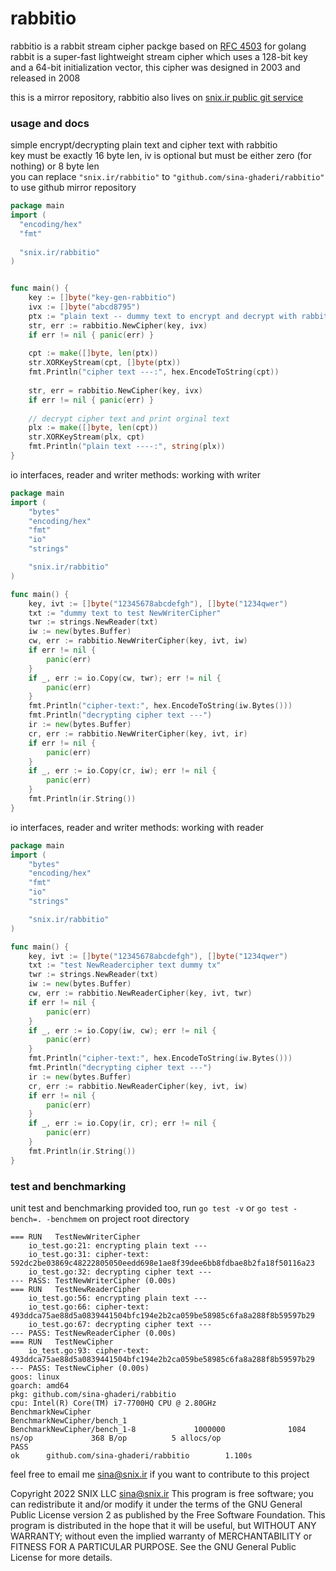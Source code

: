 # rabbitio
rabbitio is a rabbit stream cipher packge based on [RFC 4503](https://datatracker.ietf.org/doc/html/rfc4503) for golang  
rabbit is a super-fast lightweight stream cipher which uses a 128-bit key and a 64-bit initialization vector, this cipher was designed in 2003 and released in 2008   


this is a mirror repository, rabbitio also lives on [snix.ir public git service](https://snix.ir/rabbitio)

### usage and docs
simple encrypt/decrypting plain text and cipher text with rabbitio  
key must be exactly 16 byte len, iv is optional but must be either zero (for nothing) or 8 byte len  
you can replace `"snix.ir/rabbitio"` to `"github.com/sina-ghaderi/rabbitio"` to use github mirror repository

```go
package main
import (
  "encoding/hex"
  "fmt"
  
  "snix.ir/rabbitio"
)


func main() {
    key := []byte("key-gen-rabbitio")
    ivx := []byte("abcd8795")
    ptx := "plain text -- dummy text to encrypt and decrypt with rabbit"
    str, err := rabbitio.NewCipher(key, ivx)
    if err != nil { panic(err) }
  
    cpt := make([]byte, len(ptx))
    str.XORKeyStream(cpt, []byte(ptx))
    fmt.Println("cipher text ---:", hex.EncodeToString(cpt))
  
    str, err = rabbitio.NewCipher(key, ivx)
    if err != nil { panic(err) }
  
    // decrypt cipher text and print orginal text
    plx := make([]byte, len(cpt))
    str.XORKeyStream(plx, cpt)
    fmt.Println("plain text ----:", string(plx))
}

```
  
io interfaces, reader and writer methods: working with writer

```go
package main
import (
	"bytes"
	"encoding/hex"
	"fmt"
	"io"
	"strings"

	"snix.ir/rabbitio"
)

func main() {
	key, ivt := []byte("12345678abcdefgh"), []byte("1234qwer")
	txt := "dummy text to test NewWriterCipher"
	twr := strings.NewReader(txt)
	iw := new(bytes.Buffer)
	cw, err := rabbitio.NewWriterCipher(key, ivt, iw)
	if err != nil {
		panic(err)
	}
	if _, err := io.Copy(cw, twr); err != nil {
		panic(err)
	}
	fmt.Println("cipher-text:", hex.EncodeToString(iw.Bytes()))
	fmt.Println("decrypting cipher text ---")
	ir := new(bytes.Buffer)
	cr, err := rabbitio.NewWriterCipher(key, ivt, ir)
	if err != nil {
		panic(err)
	}
	if _, err := io.Copy(cr, iw); err != nil {
		panic(err)
	}
	fmt.Println(ir.String())
}
```
  
io interfaces, reader and writer methods: working with reader

```go
package main
import (
	"bytes"
	"encoding/hex"
	"fmt"
	"io"
	"strings"

	"snix.ir/rabbitio"
)

func main() {
	key, ivt := []byte("12345678abcdefgh"), []byte("1234qwer")
	txt := "test NewReadercipher text dummy tx"
	twr := strings.NewReader(txt)
	iw := new(bytes.Buffer)
	cw, err := rabbitio.NewReaderCipher(key, ivt, twr)
	if err != nil {
		panic(err)
	}
	if _, err := io.Copy(iw, cw); err != nil {
		panic(err)
	}
	fmt.Println("cipher-text:", hex.EncodeToString(iw.Bytes()))
	fmt.Println("decrypting cipher text ---")
	ir := new(bytes.Buffer)
	cr, err := rabbitio.NewReaderCipher(key, ivt, iw)
	if err != nil {
		panic(err)
	}
	if _, err := io.Copy(ir, cr); err != nil {
		panic(err)
	}
	fmt.Println(ir.String())
}

```

### test and benchmarking 
unit test and benchmarking provided too, run `go test -v` or `go test -bench=. -benchmem` on project root directory

```
=== RUN   TestNewWriterCipher
    io_test.go:21: encrypting plain text ---
    io_test.go:31: cipher-text: 592dc2be03869c48222805050eedd698e1ae8f39dee6bb8fdbae8b2fa18f50116a23
    io_test.go:32: decrypting cipher text ---
--- PASS: TestNewWriterCipher (0.00s)
=== RUN   TestNewReaderCipher
    io_test.go:56: encrypting plain text ---
    io_test.go:66: cipher-text: 493ddca75ae88d5a0839441504bfc194e2b2ca059be58985c6fa8a288f8b59597b29
    io_test.go:67: decrypting cipher text ---
--- PASS: TestNewReaderCipher (0.00s)
=== RUN   TestNewCipher
    io_test.go:93: cipher-text: 493ddca75ae88d5a0839441504bfc194e2b2ca059be58985c6fa8a288f8b59597b29
--- PASS: TestNewCipher (0.00s)
goos: linux
goarch: amd64
pkg: github.com/sina-ghaderi/rabbitio
cpu: Intel(R) Core(TM) i7-7700HQ CPU @ 2.80GHz
BenchmarkNewCipher
BenchmarkNewCipher/bench_1
BenchmarkNewCipher/bench_1-8             1000000              1084 ns/op             368 B/op          5 allocs/op
PASS
ok      github.com/sina-ghaderi/rabbitio        1.100s
```

feel free to email me sina@snix.ir if you want to contribute to this project

Copyright 2022 SNIX LLC sina@snix.ir
This program is free software; you can redistribute it and/or modify it under the terms of the GNU General Public License version 2 as published by the Free Software Foundation.
This program is distributed in the hope that it will be useful, but WITHOUT ANY WARRANTY; without even the implied warranty of MERCHANTABILITY or FITNESS FOR A PARTICULAR PURPOSE. See the GNU General Public License for more details.




